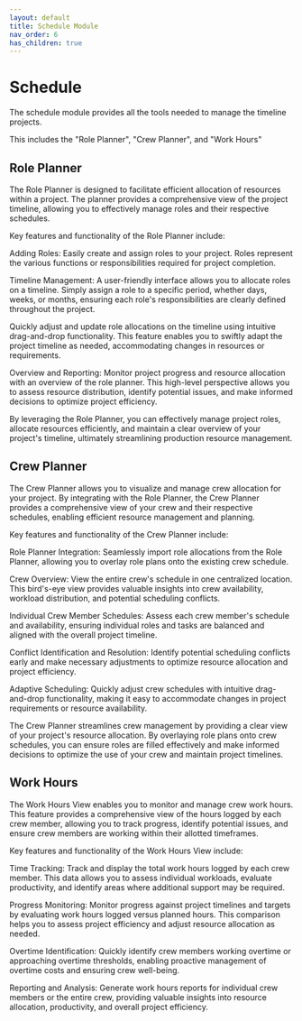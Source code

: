 ```yaml
---
layout: default
title: Schedule Module
nav_order: 6
has_children: true
---
```



# Schedule

The schedule module provides all the tools needed to manage the timeline projects.

This includes the "Role Planner", "Crew Planner", and "Work Hours"


## Role Planner

The Role Planner is designed to facilitate efficient allocation of resources within a project. The planner provides a comprehensive view of the project timeline, allowing you to effectively manage roles and their respective schedules.

Key features and functionality of the Role Planner include:

Adding Roles: Easily create and assign roles to your project. Roles represent the various functions or responsibilities required for project completion.

Timeline Management: A user-friendly interface allows you to allocate roles on a timeline. Simply assign a role to a specific period, whether days, weeks, or months, ensuring each role's responsibilities are clearly defined throughout the project.

Quickly adjust and update role allocations on the timeline using intuitive drag-and-drop functionality. This feature enables you to swiftly adapt the project timeline as needed, accommodating changes in resources or requirements.

Overview and Reporting: Monitor project progress and resource allocation with an overview of the role planner. This high-level perspective allows you to assess resource distribution, identify potential issues, and make informed decisions to optimize project efficiency.

By leveraging the Role Planner, you can effectively manage project roles, allocate resources efficiently, and maintain a clear overview of your project's timeline, ultimately streamlining production resource management.


## Crew Planner

The Crew Planner allows you to visualize and manage crew allocation for your project. By integrating with the Role Planner, the Crew Planner provides a comprehensive view of your crew and their respective schedules, enabling efficient resource management and planning.

Key features and functionality of the Crew Planner include:

Role Planner Integration: Seamlessly import role allocations from the Role Planner, allowing you to overlay role plans onto the existing crew schedule.

Crew Overview: View the entire crew's schedule in one centralized location. This bird's-eye view provides valuable insights into crew availability, workload distribution, and potential scheduling conflicts.

Individual Crew Member Schedules: Assess each crew member's schedule and availability, ensuring individual roles and tasks are balanced and aligned with the overall project timeline.

Conflict Identification and Resolution: Identify potential scheduling conflicts early and make necessary adjustments to optimize resource allocation and project efficiency.

Adaptive Scheduling: Quickly adjust crew schedules with intuitive drag-and-drop functionality, making it easy to accommodate changes in project requirements or resource availability.

The Crew Planner streamlines crew management by providing a clear view of your project's resource allocation. By overlaying role plans onto crew schedules, you can ensure roles are filled effectively and make informed decisions to optimize the use of your crew and maintain project timelines.


## Work Hours

The Work Hours View enables you to monitor and manage crew work hours. This feature provides a comprehensive view of the hours logged by each crew member, allowing you to track progress, identify potential issues, and ensure crew members are working within their allotted timeframes.

Key features and functionality of the Work Hours View include:

Time Tracking: Track and display the total work hours logged by each crew member. This data allows you to assess individual workloads, evaluate productivity, and identify areas where additional support may be required.

Progress Monitoring: Monitor progress against project timelines and targets by evaluating work hours logged versus planned hours. This comparison helps you to assess project efficiency and adjust resource allocation as needed.

Overtime Identification: Quickly identify crew members working overtime or approaching overtime thresholds, enabling proactive management of overtime costs and ensuring crew well-being.

Reporting and Analysis: Generate work hours reports for individual crew members or the entire crew, providing valuable insights into resource allocation, productivity, and overall project efficiency.




